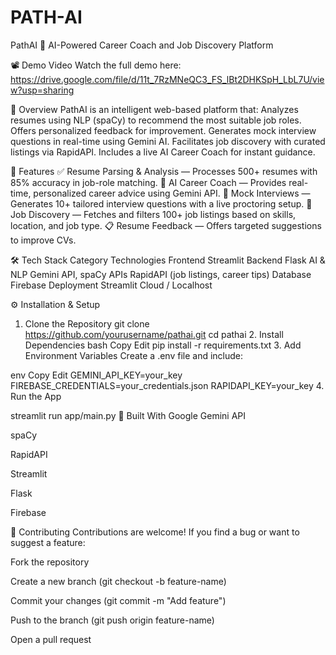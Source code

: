 # PATH-AI

PathAI 🎯
AI-Powered Career Coach and Job Discovery Platform

📽️ Demo Video
Watch the full demo here: https://drive.google.com/file/d/11t_7RzMNeQC3_FS_lBt2DHKSpH_LbL7U/view?usp=sharing

🚀 Overview
PathAI is an intelligent web-based platform that:
Analyzes resumes using NLP (spaCy) to recommend the most suitable job roles.
Offers personalized feedback for improvement.
Generates mock interview questions in real-time using Gemini AI.
Facilitates job discovery with curated listings via RapidAPI.
Includes a live AI Career Coach for instant guidance.



🔑 Features
✅ Resume Parsing & Analysis — Processes 500+ resumes with 85% accuracy in job-role matching.
🧠 AI Career Coach — Provides real-time, personalized career advice using Gemini API.
🎤 Mock Interviews — Generates 10+ tailored interview questions with a live proctoring setup.
🔎 Job Discovery — Fetches and filters 100+ job listings based on skills, location, and job type.
📋 Resume Feedback — Offers targeted suggestions to improve CVs.


🛠️ Tech Stack
Category	Technologies
Frontend	Streamlit
Backend	Flask
AI & NLP	Gemini API, spaCy
APIs	RapidAPI (job listings, career tips)
Database	Firebase
Deployment	Streamlit Cloud / Localhost


⚙️ Installation & Setup
1. Clone the Repository
git clone https://github.com/yourusername/pathai.git cd pathai 2. Install Dependencies bash Copy Edit pip install -r requirements.txt 3. Add Environment Variables Create a .env file and include:

env Copy Edit GEMINI_API_KEY=your_key FIREBASE_CREDENTIALS=your_credentials.json RAPIDAPI_KEY=your_key 4. Run the App

streamlit run app/main.py 🧠 Built With Google Gemini API

spaCy

RapidAPI

Streamlit

Flask

Firebase

🤝 Contributing Contributions are welcome! If you find a bug or want to suggest a feature:

Fork the repository

Create a new branch (git checkout -b feature-name)

Commit your changes (git commit -m "Add feature")

Push to the branch (git push origin feature-name)

Open a pull request

